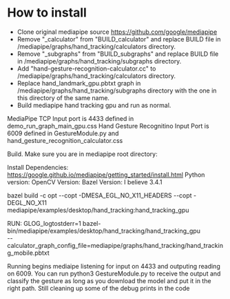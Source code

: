 # How to install

- Clone original mediapipe source https://github.com/google/mediapipe
- Remove "_calculator" from "BUILD_calculator" and replace BUILD file in /mediapipe/graphs/hand_tracking/calculators directory.
- Remove "_subgraphs" from "BUILD_subgraphs" and replace BUILD file in /mediapipe/graphs/hand_tracking/subgraphs directory.
- Add "hand-gesture-recognition-calculator.cc" to /mediapipe/graphs/hand_tracking/calculators directory.
- Replace hand_landmark_gpu.pbtxt graph in /mediapipe/graphs/hand_tracking/subgraphs directory with the one in this directory of the same name.
- Build mediapipe hand tracking gpu and run as normal. 


MediaPipe TCP Input port is 4433 defined in demo_run_graph_main_gpu.css
Hand Gesture Recognitino Input Port is 6009 defined in GestureModule.py and hand_gesture_recognition_calculator.css

Build. Make sure you are in mediapipe root directory: 

Install Dependencies:
https://google.github.io/mediapipe/getting_started/install.html
Python version: 
OpenCV Version: 
Bazel Version:  I believe 3.4.1

bazel build -c opt --copt -DMESA_EGL_NO_X11_HEADERS --copt -DEGL_NO_X11 \
  mediapipe/examples/desktop/hand_tracking:hand_tracking_gpu



  RUN: 
GLOG_logtostderr=1 bazel-bin/mediapipe/examples/desktop/hand_tracking/hand_tracking_gpu \
  --calculator_graph_config_file=mediapipe/graphs/hand_tracking/hand_tracking_mobile.pbtxt


  Running begins mediaipe listening for input on 4433 and outputing reading on 6009. You can run python3 GestureModule.py to receive the output and classify the gesture as long as you download the model and put it in the right path. Still cleaning up some of the debug prints in the code